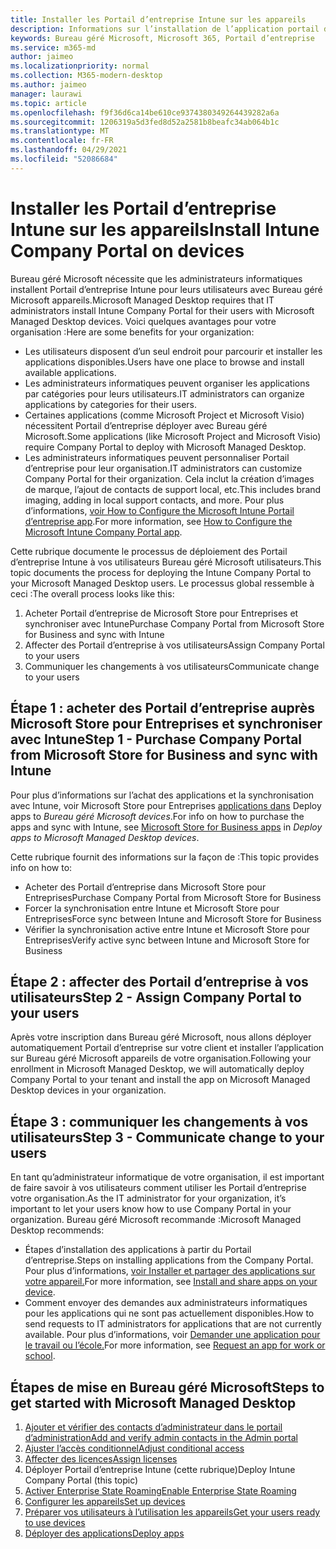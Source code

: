 ```yaml
---
title: Installer les Portail d’entreprise Intune sur les appareils
description: Informations sur l’installation de l’application portail d’entreprise Bureau géré Microsoft appareils
keywords: Bureau géré Microsoft, Microsoft 365, Portail d’entreprise
ms.service: m365-md
author: jaimeo
ms.localizationpriority: normal
ms.collection: M365-modern-desktop
ms.author: jaimeo
manager: laurawi
ms.topic: article
ms.openlocfilehash: f9f36d6ca14be610ce9374380349264439282a6a
ms.sourcegitcommit: 1206319a5d3fed8d52a2581b8beafc34ab064b1c
ms.translationtype: MT
ms.contentlocale: fr-FR
ms.lasthandoff: 04/29/2021
ms.locfileid: "52086684"
---
```

# <a name="install-intune-company-portal-on-devices"></a><span data-ttu-id="d32de-104">Installer les Portail d’entreprise Intune sur les appareils</span><span class="sxs-lookup"><span data-stu-id="d32de-104">Install Intune Company Portal on devices</span></span>

<span data-ttu-id="d32de-105">Bureau géré Microsoft nécessite que les administrateurs informatiques installent Portail d’entreprise Intune pour leurs utilisateurs avec Bureau géré Microsoft appareils.</span><span class="sxs-lookup"><span data-stu-id="d32de-105">Microsoft Managed Desktop requires that IT administrators install Intune Company Portal for their users with Microsoft Managed Desktop devices.</span></span> <span data-ttu-id="d32de-106">Voici quelques avantages pour votre organisation :</span><span class="sxs-lookup"><span data-stu-id="d32de-106">Here are some benefits for your organization:</span></span>
- <span data-ttu-id="d32de-107">Les utilisateurs disposent d’un seul endroit pour parcourir et installer les applications disponibles.</span><span class="sxs-lookup"><span data-stu-id="d32de-107">Users have one place to browse and install available applications.</span></span> 
- <span data-ttu-id="d32de-108">Les administrateurs informatiques peuvent organiser les applications par catégories pour leurs utilisateurs.</span><span class="sxs-lookup"><span data-stu-id="d32de-108">IT administrators can organize applications by categories for their users.</span></span>  
- <span data-ttu-id="d32de-109">Certaines applications (comme Microsoft Project et Microsoft Visio) nécessitent Portail d’entreprise déployer avec Bureau géré Microsoft.</span><span class="sxs-lookup"><span data-stu-id="d32de-109">Some applications (like Microsoft Project and Microsoft Visio) require Company Portal to deploy with Microsoft Managed Desktop.</span></span>
- <span data-ttu-id="d32de-110">Les administrateurs informatiques peuvent personnaliser Portail d’entreprise pour leur organisation.</span><span class="sxs-lookup"><span data-stu-id="d32de-110">IT administrators can customize Company Portal for their organization.</span></span> <span data-ttu-id="d32de-111">Cela inclut la création d’images de marque, l’ajout de contacts de support local, etc.</span><span class="sxs-lookup"><span data-stu-id="d32de-111">This includes brand imaging, adding in local support contacts, and more.</span></span> <span data-ttu-id="d32de-112">Pour plus d’informations, [voir How to Configure the Microsoft Intune Portail d’entreprise app](/intune/company-portal-app).</span><span class="sxs-lookup"><span data-stu-id="d32de-112">For more information, see [How to Configure the Microsoft Intune Company Portal app](/intune/company-portal-app).</span></span>   

<span data-ttu-id="d32de-113">Cette rubrique documente le processus de déploiement des Portail d’entreprise Intune à vos utilisateurs Bureau géré Microsoft utilisateurs.</span><span class="sxs-lookup"><span data-stu-id="d32de-113">This topic documents the process for deploying the Intune Company Portal to your Microsoft Managed Desktop users.</span></span> <span data-ttu-id="d32de-114">Le processus global ressemble à ceci :</span><span class="sxs-lookup"><span data-stu-id="d32de-114">The overall process looks like this:</span></span>
1. <span data-ttu-id="d32de-115">Acheter Portail d’entreprise de Microsoft Store pour Entreprises et synchroniser avec Intune</span><span class="sxs-lookup"><span data-stu-id="d32de-115">Purchase Company Portal from Microsoft Store for Business and sync with Intune</span></span>
2. <span data-ttu-id="d32de-116">Affecter des Portail d’entreprise à vos utilisateurs</span><span class="sxs-lookup"><span data-stu-id="d32de-116">Assign Company Portal to your users</span></span>
3. <span data-ttu-id="d32de-117">Communiquer les changements à vos utilisateurs</span><span class="sxs-lookup"><span data-stu-id="d32de-117">Communicate change to your users</span></span>

## <a name="step-1---purchase-company-portal-from-microsoft-store-for-business-and-sync-with-intune"></a><span data-ttu-id="d32de-118">Étape 1 : acheter des Portail d’entreprise auprès Microsoft Store pour Entreprises et synchroniser avec Intune</span><span class="sxs-lookup"><span data-stu-id="d32de-118">Step 1 - Purchase Company Portal from Microsoft Store for Business and sync with Intune</span></span>
<span data-ttu-id="d32de-119">Pour plus d’informations sur l’achat des applications et la synchronisation avec Intune, voir Microsoft Store pour Entreprises [applications dans](deploy-apps.md#msfb-apps) Deploy apps to *Bureau géré Microsoft devices*.</span><span class="sxs-lookup"><span data-stu-id="d32de-119">For info on how to purchase the apps and sync with Intune, see [Microsoft Store for Business apps](deploy-apps.md#msfb-apps) in *Deploy apps to Microsoft Managed Desktop devices*.</span></span>

<span data-ttu-id="d32de-120">Cette rubrique fournit des informations sur la façon de :</span><span class="sxs-lookup"><span data-stu-id="d32de-120">This topic provides info on how to:</span></span> 
- <span data-ttu-id="d32de-121">Acheter des Portail d’entreprise dans Microsoft Store pour Entreprises</span><span class="sxs-lookup"><span data-stu-id="d32de-121">Purchase Company Portal from Microsoft Store for Business</span></span> 
- <span data-ttu-id="d32de-122">Forcer la synchronisation entre Intune et Microsoft Store pour Entreprises</span><span class="sxs-lookup"><span data-stu-id="d32de-122">Force sync between Intune and Microsoft Store for Business</span></span>
- <span data-ttu-id="d32de-123">Vérifier la synchronisation active entre Intune et Microsoft Store pour Entreprises</span><span class="sxs-lookup"><span data-stu-id="d32de-123">Verify active sync between Intune and Microsoft Store for Business</span></span> 

## <a name="step-2---assign-company-portal-to-your-users"></a><span data-ttu-id="d32de-124">Étape 2 : affecter des Portail d’entreprise à vos utilisateurs</span><span class="sxs-lookup"><span data-stu-id="d32de-124">Step 2 - Assign Company Portal to your users</span></span>
<span data-ttu-id="d32de-125">Après votre inscription dans Bureau géré Microsoft, nous allons déployer automatiquement Portail d’entreprise sur votre client et installer l’application sur Bureau géré Microsoft appareils de votre organisation.</span><span class="sxs-lookup"><span data-stu-id="d32de-125">Following your enrollment in Microsoft Managed Desktop, we will automatically deploy Company Portal to your tenant and install the app on Microsoft Managed Desktop devices in your organization.</span></span>

## <a name="step-3---communicate-change-to-your-users"></a><span data-ttu-id="d32de-126">Étape 3 : communiquer les changements à vos utilisateurs</span><span class="sxs-lookup"><span data-stu-id="d32de-126">Step 3 - Communicate change to your users</span></span>
<span data-ttu-id="d32de-127">En tant qu’administrateur informatique de votre organisation, il est important de faire savoir à vos utilisateurs comment utiliser les Portail d’entreprise votre organisation.</span><span class="sxs-lookup"><span data-stu-id="d32de-127">As the IT administrator for your organization, it’s important to let your users know how to use Company Portal in your organization.</span></span> <span data-ttu-id="d32de-128">Bureau géré Microsoft recommande :</span><span class="sxs-lookup"><span data-stu-id="d32de-128">Microsoft Managed Desktop recommends:</span></span>
- <span data-ttu-id="d32de-129">Étapes d’installation des applications à partir du Portail d’entreprise.</span><span class="sxs-lookup"><span data-stu-id="d32de-129">Steps on installing applications from the Company Portal.</span></span> <span data-ttu-id="d32de-130">Pour plus d’informations, [voir Installer et partager des applications sur votre appareil.](/intune-user-help/install-apps-cpapp-windows)</span><span class="sxs-lookup"><span data-stu-id="d32de-130">For more information, see [Install and share apps on your device](/intune-user-help/install-apps-cpapp-windows).</span></span>
- <span data-ttu-id="d32de-131">Comment envoyer des demandes aux administrateurs informatiques pour les applications qui ne sont pas actuellement disponibles.</span><span class="sxs-lookup"><span data-stu-id="d32de-131">How to send requests to IT administrators for applications that are not currently available.</span></span> <span data-ttu-id="d32de-132">Pour plus d’informations, voir [Demander une application pour le travail ou l’école.](/intune-user-help/install-apps-cpapp-windows#request-an-app-for-work-or-school)</span><span class="sxs-lookup"><span data-stu-id="d32de-132">For more information, see [Request an app for work or school](/intune-user-help/install-apps-cpapp-windows#request-an-app-for-work-or-school).</span></span>  

## <a name="steps-to-get-started-with-microsoft-managed-desktop"></a><span data-ttu-id="d32de-133">Étapes de mise en Bureau géré Microsoft</span><span class="sxs-lookup"><span data-stu-id="d32de-133">Steps to get started with Microsoft Managed Desktop</span></span>

1. [<span data-ttu-id="d32de-134">Ajouter et vérifier des contacts d’administrateur dans le portail d’administration</span><span class="sxs-lookup"><span data-stu-id="d32de-134">Add and verify admin contacts in the Admin portal</span></span>](add-admin-contacts.md)
2. [<span data-ttu-id="d32de-135">Ajuster l’accès conditionnel</span><span class="sxs-lookup"><span data-stu-id="d32de-135">Adjust conditional access</span></span>](conditional-access.md)
3. [<span data-ttu-id="d32de-136">Affecter des licences</span><span class="sxs-lookup"><span data-stu-id="d32de-136">Assign licenses</span></span>](assign-licenses.md)
4. <span data-ttu-id="d32de-137">Déployer Portail d’entreprise Intune (cette rubrique)</span><span class="sxs-lookup"><span data-stu-id="d32de-137">Deploy Intune Company Portal (this topic)</span></span>
5. [<span data-ttu-id="d32de-138">Activer Enterprise State Roaming</span><span class="sxs-lookup"><span data-stu-id="d32de-138">Enable Enterprise State Roaming</span></span>](enterprise-state-roaming.md)
6. [<span data-ttu-id="d32de-139">Configurer les appareils</span><span class="sxs-lookup"><span data-stu-id="d32de-139">Set up devices</span></span>](set-up-devices.md)
7. [<span data-ttu-id="d32de-140">Préparer vos utilisateurs à l’utilisation les appareils</span><span class="sxs-lookup"><span data-stu-id="d32de-140">Get your users ready to use devices</span></span>](get-started-devices.md)
8. [<span data-ttu-id="d32de-141">Déployer des applications</span><span class="sxs-lookup"><span data-stu-id="d32de-141">Deploy apps</span></span>](deploy-apps.md)
